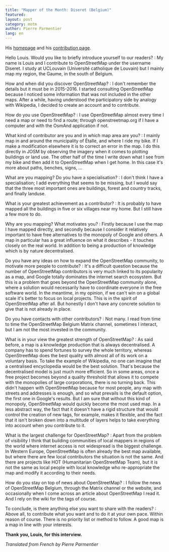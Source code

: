```yaml
---
title: "Mapper of the Month: Diseret (Belgium)"
featured:
layout: post
category: motm
author: Pierre Parmentier
lang: en
---
```


His [homepage](https://www.openstreetmap.org/user/Diseret) and his [contribution page](https://hdyc.neis-one.org/?Diseret).

Hello Louis. Would you like to briefly introduce yourself to our readers?
: My name is Louis and I contribute to OpenStreetMap under the username Diseret. I study at UCLouvain (Université catholique de Louvain) but I mainly map my region, the Gaume, in the south of Belgium.

How and when did you discover OpenStreetMap?
: I don't remember the details but it must be in 2015-2016. I started consulting OpenStreetMap because I noticed some information that was not included in the other maps. After a while, having understood the participatory side by analogy with Wikipedia, I decided to create an account and to contribute.

How do you use OpenStreetMap?
: I use OpenStreetMap almost every time I need a map or need to find a route; through openstreetmap.org if I have a computer and with the OsmAnd application if not.

What kind of contributor are you and in which map area are you?
: I mainly map in and around the municipality of Étalle, and where I ride my bike. If I make a modification elsewhere it is to correct an error in the map. I do this directly in JOSM by observing the imagery when it comes to plotting buildings or land use. The other half of the time I write down what I see from my bike and then add it to OpenStreetMap when I get home. In this case it's more about paths, benches, signs, …

What are you mapping? Do you have a specialisation?
: I don't think I have a specialisation; I add everything that seems to be missing, but I would say that the three most important ones are buildings, forest and country tracks, and finally landuse.

What is your greatest achievement as a contributor?
: It is probably to have mapped all the buildings in five or six villages near my home. But I still have a few more to do.

Why are you mapping? What motivates you?
: Firstly because I use the map I have mapped directly, and secondly because I consider it relatively important to have free alternatives to the monopoly of Google and others. A map in particular has a great influence on what it describes - it touches closely on the real world. In addition to being a production of knowledge which is by nature decentralised.

Do you have any ideas on how to expand the OpenStreetMap community, to motivate more people to contribute?
: It's a difficult question because the number of OpenStreetMap contributors is very much linked to its popularity as a map, and Google totally dominates the internet search ecosystem. But this is a problem that goes beyond the OpenStreetMap community alone, where a solution would necessarily have to coordinate everyone in the free software world. In the meantime, in my opinion, if we can't win on a global scale it's better to focus on local projects. This is in the spirit of OpenStreetMap after all. But honestly I don't have any concrete solution to give that is not already in place.

Do you have contacts with other contributors?
: Not many. I read from time to time the OpenStreetMap Belgium Matrix channel, sometimes I interact, but I am not the most invested in the community.

What is in your view the greatest strength of OpenStreetMap?
: As said before, a map is a knowledge production that is always decentralised. A company has to spend fortunes to survey the whole territory, whereas OpenStreetMap does the best quality with almost all of its work on a voluntary basis. To take the example of Wikipedia, no one can imagine that a centralised encyclopedia would be the best solution. That's because the decentralised model is just much more efficient. So in some areas, once a free project becomes beyond a quality threshold that allows it to compete with the monopolies of large corporations, there is no turning back. This didn't happen with OpenStreetMap because for most people, any map with streets and addresses is enough, and so what prevails is the default option, the first one in Google's results. But I am sure that without this kind of monopoly, OpenStreetMap would quickly become the most used map. In a less abstract way, the fact that it doesn't have a rigid structure that would control the creation of new tags, for example, makes it flexible, and the fact that it isn't broken down into a multitude of layers helps to take everything into account when you contribute to it.

What is the largest challenge for OpenStreetMap?
: Apart from the problem of visibility I think that building communities of local mappers in regions of the world where internet access is not widespread is the biggest challenge. In Western Europe, OpenStreetMap is often already the best map available, but where there are few local contributors the situation is not the same. And there are projects like HOT (Humanitarian OpenStreetMap Team), but it is not the same as local people with local knowledge who re-appropriate the map and modify it according to their needs.

How do you stay on top of news about OpenStreetMap?
: I follow the news of OpenStreetMap Belgium, through the Matrix channel or the website, and occasionally when I come across an article about OpenStreetMap I read it. And I rely on the wiki for the tags of course.

To conclude, is there anything else you want to share with the readers?
: Above all, to contribute what you want and to do it at your own pace. Within reason of course. There is no priority list or method to follow. A good map is a map in line with your interests.

**Thank you, Louis, for this interview.**

*Translated from French by Pierre Parmentier*
